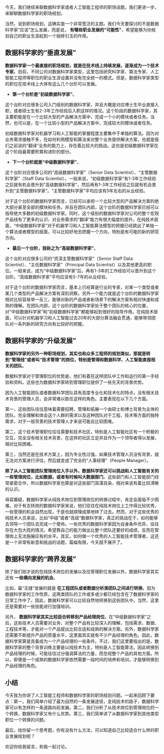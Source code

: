 今天，我们继续来聊数据科学家或者人工智能工程师的职场话题。我们更进一步，来聊聊数据科学家的职场规划。

当然，说到职场规划，这确实是一个非常宽泛的主题。我们今天要探讨的不是数据科学家“应该”怎么发展，而是说， **有哪些职业发展的“可能性”**，希望能够为你规划自己的职业生涯起到一个抛砖引玉的作用。

## 数据科学家的“垂直发展”

**数据科学家一个最直接的职场规划，就是在技术线上持续发展，逐渐成为一个技术专家**。目前，不同公司对数据科学家类型，这里包括研究科学家、算法专家、人工智能工程师等职位的职业生涯设置并没有完全统一的模式。但是，数据科学家类型的职位在技术线上大体有这么几个台阶可以发展。

- **第一个台阶是“初级数据科学家”**。

这个台阶对应很多公司入门级别的数据科学家，并且大概是对应博士生毕业直接入职，或者硕士生有2-3年工作经验后入职这样的情况。这个阶段的数据科学家，其主要职能是在一个比较大型的产品解决方案中，完成一个小的模块或者任务。当然，也可以是，在一个比较小型的产品解决方案中，完成较大的模块或者任务。

初级数据科学家对机器学习和人工智能的掌握程度主要集中于单独的算法。因为对业务需求接触不多，在如何利用模型和算法来对整个业务提供解决方案，也就是我们之前说的“翻译”业务的能力上，存在着比较大的挑战。这也是初级数据科学家在这个阶段最需要积累和进阶的部分。

- **下一个台阶就是“中级数据科学家”**。

这个台阶对应很多公司的“高级数据科学家”（Senior Data Scientist）、“主管数据科学家”（Staff Data Scientist）。一般来说，“初级数据科学家”有1-3年工作经验之后就有机会晋升到“高级数据科学家”，然后再有1-3年工作经验之后就有机会晋升到“主管数据科学家”。“主管数据科学家”平均应该有5年左右的从业经验。

对于这个台阶的数据科学家而言，已经可以承担一个比较大型的产品解决方案的绝大部分甚至全部的模块和任务。并且在团队内部，这个台阶的数据科学家已经可以指导绝大多数的初级数据科学家。同时，这个级别的数据科学家对公司的整个宏观产品线有了更多的认识，对业务需求的“翻译”能力有很大幅度的提升。在纯技术层面，“中级数据科学家”对于机器学习和人工智能算法模型的把握已经跳出了单独一个算法或者模型的层面，可以比较好地去把握一个方向，特别是有可能的新的研究方向。

- **最后一个台阶，我称之为“高级数据科学家”**。

这个台阶对应很多公司的“资深主管数据科学家”（Senior Staff Data Scientist）、“主任数据科学家”（Principal Data Scientist）以及其他更高的职位。一般来说，成为“中级数据科学家”后，再有1-3年的工作经验可以晋升到这个台阶。“高级数据科学家”平均应该有5-7年的从业经验。

对于这个台阶的数据科学家而言，基本上已经算是行业的专家，对某一个类型或者某几个类型的产品解决方案有深刻洞察。另外一个能力就是这个台阶的数据科学家相对比较容易举一反三，能够对新的产品或者新场景下的解决方案有相对快速和成熟的理解。在团队内部，这个台阶的数据科学家处于整个团队的核心的位置，对“中级数据科学家”和“初级数据科学家”都能够起到很好的指导作用。在纯技术层面，可以针对机器学习和人工智能过去20年的大部分算法融会贯通，能够带领团队对一系列新的研究方向有比较好的把握。

## 数据科学家的“升级发展”

**数据科学家的另外一种职场规划，其实也和众多工程师的规划类似，那就是转到“管理线”或者叫“技术管理”的岗位，特别是管理和数据科学、人工智能直接相关的团队**。

数据科学家对于管理职位的优势是，他们有着在这样团队中工作和运行的第一手经验和资料。这些也为数据科学家转到管理职位提供了一些先天的背景优势。

因为人工智能团队或者数据科学团队具有高度专业化和技术化的特点，没有相关技术背景的管理人员，会非常难以胜任这样的角色。主要表现在以下几个方面。

第一，这些团队往往意味着需要招聘、管理和拓展一个由硕士和博士背景为主体的团队，完全理解和体会这个人群的需求以及这种团队对于工程、技术等方面的独特需求，对于一般背景的技术管理人才来说可能会比较困难。

第二，这个技术管理职位往往需要和技术社区，特别是人工智能社区有一个积极的交互。完全没有相关技术背景，在这样的社区立足并且作为一个领导者得以发展，相对比较困难。

第三，当然还是在技术方案上，因为专业性过强，如果技术管理人员没有背景，就无法对方案进行评估，然后就变成了完全的“人事经理”（People Manager）。

**除了从人工智能团队管理岗位入手以外，数据科学家还可以挑战和人工智能有关的一些管理岗位，比如数据，或者有时候叫大数据部门**。这些部门和人工智能部门经常紧密合作，所以数据科学家也算是对这些部门耳濡目染，相对来说有着比较清晰的认识。

毋容置疑，数据科学家从纯技术岗位到管理岗位的转换过程中，肯定会面临不少困难。对于有志转岗的数据科学家来说，他们往往在纯技术岗位上工作得比较优秀，一些管理的机会自然出现，于是也就顺理成章地转了过去。然而，对于这些优秀的纯技术人员来说，比如“中级”或者“高级”数据科学家，真正的挑战在于，如何能够去领导一个团队去完成一个使命。一些优秀的数据科学家因为自身条件优异，往往存在大包大揽的情况，希望靠自己的能力做出比整个团队还要好的成绩，反而在管理岗上无法施展应有的水平。其实，如何做一个优秀的人工智能技术管理者，这还是一个非常有新意和挑战的话题，篇幅有限，今天就不展开了。

## 数据科学家的“跨界发展”

除了我们刚才说的在纯技术岗位的发展以及往管理职位发展以外，数据科学家其实还有 **一些横向发展的机会**。

比如，最“无缝”发展的就是 **在工程团队或者数据分析类团队之间进行转换**。因为数据科学家的工作性质，这两类团队的工作或多或少都已经包含在了数据科学家的日常工作中了。因此，数据科学家可以比较自然地转换到这些团队中。当然，这里还是需要对一些技能进行加强培训。

另外， **数据科学家其实比较适合转移到产品经理岗位**。在“中级数据科学家”之后，这些技术人员需要对业务、对整个产品有比较深入的理解，包括需求、数据、工程技术等，才能对一个产品提出比较合适和成熟的解决方案。另外，数据科学家还需要不断提升产品的质量水平，这里面其实就有不少产品经理的角色。因此，数据科学家算是具备成为一个产品经理的一些条件。不过，我们这里要指出的是，数据科学家的整个背景训练主要是以纯技术为主，特别是人工智能算法，因此转换到产品经理的时候，可能往往过分强调算法的力量，而忽视整个产品的其他方面。所以，即便是一个成熟的数据科学家依然需要一段时间的培养和培训，才能够转换到产品经理的角色。

## 小结

今天我为你讲了人工智能工程师和数据科学家的职场规划问题。一起来回顾下要点：第一，我们简单介绍了最为自然的一条发展途径，走纯技术的路子，数据科学家可以有怎样的一条道路向前发展。第二，我们分析了从技术岗位到管理岗位的一个转换，数据科学家又有什么优势。第三，我们简单讲了从数据科学家到其他类型职位一个转换的问题。

最后，给你留一个思考题，你有没有什么方法，可以知道自己比较适合什么样的职业发展规划呢？

欢迎你给我留言，和我一起讨论。
